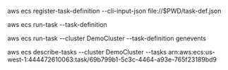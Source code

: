 aws ecs register-task-definition --cli-input-json file://$PWD/task-def.json

aws ecs run-task --task-definition 

aws ecs run-task --cluster DemoCluster --task-definition genevents

aws ecs describe-tasks --cluster DemoCluster --tasks arn:aws:ecs:us-west-1:444472610063:task/69b799b1-5c3c-4464-a93e-765f23189bd9
